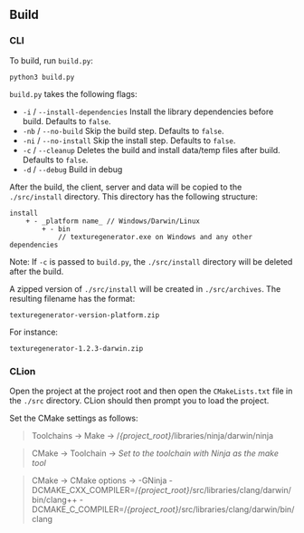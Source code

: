 ## Build
### CLI

To build, run `build.py`:
```
python3 build.py
```

`build.py` takes the following flags:
* `-i` / `--install-dependencies`
    Install the library dependencies before build. Defaults to `false`.
* `-nb` / `--no-build`
    Skip the build step. Defaults to `false`.
* `-ni` / `--no-install`
    Skip the install step. Defaults to `false`.
* `-c` / `--cleanup`
    Deletes the build and install data/temp files after build. Defaults to `false`.
* `-d` / `--debug`
    Build in debug

After the build, the client, server and data will be copied to the `./src/install` directory. This directory has the following structure:

```
install
    + - _platform name_ // Windows/Darwin/Linux
        + - bin
            // texturegenerator.exe on Windows and any other dependencies
```

Note: If `-c` is passed to `build.py`, the `./src/install` directory will be deleted after the build.

A zipped version of `./src/install` will be created in `./src/archives`. The resulting filename has the format:
```
texturegenerator-version-platform.zip
```

For instance:
```
texturegenerator-1.2.3-darwin.zip
```
### CLion
Open the project at the project root and then open the `CMakeLists.txt` file in the `./src` directory. CLion should then prompt you to load the project.

Set the CMake settings as follows:

> Toolchains -> Make -> /*{project_root}*/libraries/ninja/darwin/ninja

> CMake -> Toolchain -> *Set to the toolchain with Ninja as the make tool*

> CMake -> CMake options -> -GNinja -DCMAKE_CXX_COMPILER=/*{project_root}*/src/libraries/clang/darwin/bin/clang++ -DCMAKE_C_COMPILER=/*{project_root}*/src/libraries/clang/darwin/bin/clang
